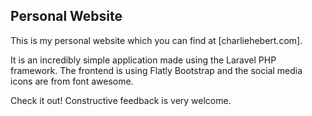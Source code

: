 ## Personal Website

This is my personal website which you can find at [charliehebert.com].

It is an incredibly simple application made using the Laravel PHP framework. The frontend is using Flatly Bootstrap
and the social media icons are from font awesome.

Check it out! Constructive feedback is very welcome.
